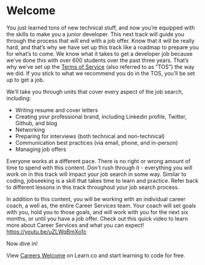 # Welcome

You just learned tons of new technical stuff, and now you’re equipped with the skills to make you a junior developer. This next track will guide you through the process that will end with a job offer. Know that it will be really hard, and that’s why we have set up this track like a roadmap to prepare you for what’s to come. We know what it takes to get a developer job because we’ve done this with over 600 students over the past three years. That’s why we’ve set up the [Terms of Service](https://learn.co/tos) (also referred to as “TOS”) the way we did. If you stick to what we recommend you do in the TOS, you’ll be set up to get a job. 

We’ll take you through units that cover every aspect of the job search, including:

- Writing resume and cover letters
- Creating your professional brand, including Linkedin profile, Twitter, Github, and blog
- Networking
- Preparing for interviews (both technical and non-technical)
- Communication best practices (via email, phone, and in-person)
- Managing job offers


Everyone works at a different pace. There is no right or wrong amount of time to spend with this content. Don't rush through it - everything you will work on in this track will impact your job search in some way. Similar to coding, jobseeking is a skill that takes time to learn and practice. Refer back to different lessons in this track throughout your job search process. 

In addition to this content, you will be working with an individual career coach, a well as, the entire Career Services team. Your coach will set goals with you, hold you to those goals, and will work with you for the next six months, or until you have a job offer. Check out this quick video to learn more about Career Services and what you can expect! https://youtu.be/uZLWqBmXo1c

Now dive in!

<p data-visibility='hidden'>View <a href='https://learn.co/lessons/careers-welcome'>Careers Welcome</a> on Learn.co and start learning to code for free.</p>
